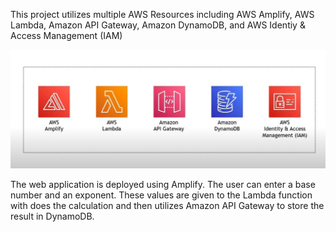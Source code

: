 This project utilizes multiple AWS Resources including
AWS Amplify, AWS Lambda, Amazon API Gateway, Amazon DynamoDB,
and AWS Identiy & Access Management (IAM)

![AWS Resources](media/powerOfMathAWSResources.jpg)

The web application is deployed using Amplify. The user can enter a base number and an exponent. These values are given to the Lambda function with does the calculation and then utilizes Amazon API Gateway to store the result in DynamoDB.